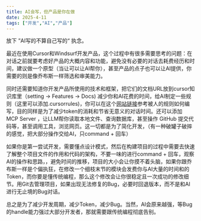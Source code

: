 ```yaml
---
title: AI会写，但产品是你在做
date: 2025-4-11
tags: ["开发","AI","产品"]
---
```

放下 ”AI写的不算自己写的“ 执念。

最近在使用Cursor和Windsurf开发产品，这个过程中有很多需要思考的问题：在对话之前就要考虑好产品的大概内容和功能，避免没有必要的对话去耗费经历和时间，建议做一个原型（当让可以让AI帮你），甚至产品的点子也可以让AI提供，你需要的则是像乔布斯一样筛选和审美能力。

同时还需要知道你开发产品所使用的技术和框架，把它们的文档URL放到cursor知识库里（setting → Features → Docs) 减少你和AI花费的时间，给AI制定一些规则（这里可以添加.cursorrules)，你可以在这个[网站链接](https://cursor.directory/)参考被人的规则如何编写，目的同样是为了减少token的消耗和节省无意义的对话时间。还可以添加 MCP Server ，让LLM帮你读取本地文件、查询数据库，甚至操作 GitHub 提交代码等，甚至调用工具，浏览网页。这一切都是为了简化开发，（有一种破罐子破摔的感觉，把大部分操作交给AI，只command + 回车）

如果你是第一尝试开发，需要懂点设计模式，然后在构建项目的过程中需要去快速了解整个项目文件的作用和代码的架构，不要一味的进行command + 回车，观察AI的操作和思路，，避免时间的推移，项目的大小会让你摸不着头脑，如果你跟乔布斯一样是个偏执狂，在修改一个细枝末节的模块会发费你与AI大量的时间和的Token，而你要是懂传统编程，那么这个修改会让你很稳定且一次成功的修改细节。用Git去管理项目，如果出现无法修复的Bug，必要时回退版本，而不是和AI进行无止境的Bug对话。

总之是为了减少开发周期，减少Token，减少Bug。当然，AI会原来越强，等Bug的handle能力强过大部分开发者，那就需要跟传统编程彻底告别。
